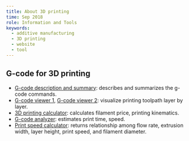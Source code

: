 ```yaml
---
title: About 3D printing
time: Sep 2018
role: Information and Tools
keywords:
  - additive manufacturing
  - 3D printing
  - website
  - tool
---
```


## G-code for 3D printing
* [G-code description and summary](https://reprap.org/wiki/G-code): describes and summarizes the g-code commands.
* [G-code viewer 1](http://gcode.ws/), [G-code viewer 2](http://nraynaud.github.io/webgcode/): visualize printing toolpath layer by layer.
* [3D printing calculator](https://www.prusaprinters.org/calculator/): calculates filament price, printing kinematics.
* [G-code analyzer](http://www.gcodeanalyser.com/): estimates print time, speed.
* [Print speed calculator](https://www.printitindustries.com/pages/print-speed-calculator): returns relationship among flow rate, extrusion width, layer height, print speed, and filament diameter.
